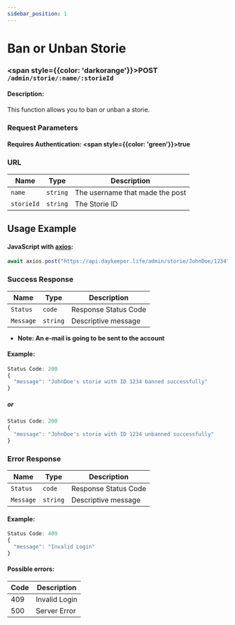 ```yaml
---
sidebar_position: 1
---
```


# Ban or Unban Storie

### <span style={{color: 'darkorange'}}>POST</span> `/admin/storie/:name/:storieId`

#### Description:

This function allows you to ban or unban a storie.

### Request Parameters

#### Requires Authentication: <span style={{color: 'green'}}>true</span>

### URL

| Name       | Type     | Description                     |
| ---------- | -------- | ------------------------------- |
| `name`     | `string` | The username that made the post |
| `storieId` | `string` | The Storie ID                   |

## Usage Example

#### JavaScript with <a href="https://axios-http.com/docs/intro">axios</a>:

```javascript
await axios.post("https://api.daykeeper.life/admin/storie/JohnDoe/1234")
```

### Success Response

| Name      | Type     | Description          |
| --------- | -------- | -------------------- |
| `Status`  | `code`   | Response Status Code |
| `Message` | `string` | Descriptive message  |

- <strong>Note: An e-mail is going to be sent to the account</strong>

#### Example:

```javascript
Status Code: 200
{
  "message": "JohnDoe's storie with ID 1234 banned successfully"
}
```

##### or

```javascript
Status Code: 200
{
  "message": "JohnDoe's storie with ID 1234 unbanned successfully"
}
```

### Error Response

| Name      | Type     | Description          |
| --------- | -------- | -------------------- |
| `Status`  | `code`   | Response Status Code |
| `Message` | `string` | Descriptive message  |

#### Example:

```javascript
Status Code: 409
{
  "message": "Invalid Login"
}
```

#### Possible errors:

| Code | Description   |
| ---- | ------------- |
| 409  | Invalid Login |
| 500  | Server Error  |
